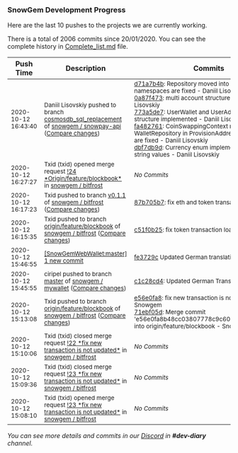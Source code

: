 
### SnowGem Development Progress

Here are the last 10 pushes to the projects we are currently working.

There is a total of 2006 commits since 20/01/2020. You can see the complete history in
 [Complete_list.md](Complete_list.md) file.

| Push Time | Description | Commits |
| --- | --- | --- |
| <sub>2020-10-12 16:43:40</sub> | <sub>Daniil Lisovskiy pushed to branch [cosmosdb\_sql\_replacement](https://gitlab.com/snowgem/snowpay-api/commits/cosmosdb_sql_replacement) of [snowgem / snowpay\-api](https://gitlab.com/snowgem/snowpay-api) ([Compare changes](https://gitlab.com/snowgem/snowpay-api/compare/69dce30c874953242fa83479c87837571794c953...dbf7db9da50e0e21df2f027f7999001bdd591486))</sub> | <sub>[d71a7b4b](https://gitlab.com/snowgem/snowpay-api/-/commit/d71a7b4bee8e65d8b37cd76760ee97e81edb3607): Repository moved into Repository folder, namespaces are fixed - Daniil Lisovskiy<br>[0a87f473](https://gitlab.com/snowgem/snowpay-api/-/commit/0a87f473c4b9559de100d4d17a52308583c78335): multi account structure tested - Daniil Lisovskiy<br>[773a5de7](https://gitlab.com/snowgem/snowpay-api/-/commit/773a5de79f6ac8fa3c5995669356309e688fab37): UserWallet and UserAddress new structure implemented - Daniil Lisovskiy<br>[fa482761](https://gitlab.com/snowgem/snowpay-api/-/commit/fa48276157d650bdac4680d6930e10eb78ef35a1): CoinSwappingContext replaced by WalletRepository in ProvisionAddressValidator, tests are fixed - Daniil Lisovskiy<br>[dbf7db9d](https://gitlab.com/snowgem/snowpay-api/-/commit/dbf7db9da50e0e21df2f027f7999001bdd591486): Currency enum implemented instead of string values - Daniil Lisovskiy</sub> |
| <sub>2020-10-12 16:27:27</sub> | <sub>Txid (txid) opened merge request [\!24 \*Origin/feature/blockbook\*](https://gitlab.com/snowgem/bitfrost/-/merge_requests/24) in [snowgem / bitfrost](https://gitlab.com/snowgem/bitfrost)</sub> | <sub>_No Commits_</sub> |
| <sub>2020-10-12 16:17:23</sub> | <sub>Txid pushed to branch [v0\.1\.1](https://gitlab.com/snowgem/bitfrost/commits/v0.1.1) of [snowgem / bitfrost](https://gitlab.com/snowgem/bitfrost) ([Compare changes](https://gitlab.com/snowgem/bitfrost/compare/d34e61ecd4bf785f44d76b4f57b3eff1af2d2339...87b705b71706bc3c04d92e951f4b3a4dd84ee101))</sub> | <sub>[87b705b7](https://gitlab.com/snowgem/bitfrost/-/commit/87b705b71706bc3c04d92e951f4b3a4dd84ee101): fix eth and token transaction - Snowgem</sub> |
| <sub>2020-10-12 16:15:35</sub> | <sub>Txid pushed to branch [origin/feature/blockbook](https://gitlab.com/snowgem/bitfrost/commits/origin/feature/blockbook) of [snowgem / bitfrost](https://gitlab.com/snowgem/bitfrost) ([Compare changes](https://gitlab.com/snowgem/bitfrost/compare/71ebf05d7ea5834627963a731423ddd108e25aae...c51f0b25bd9635c176edb6d175c837ba354889df))</sub> | <sub>[c51f0b25](https://gitlab.com/snowgem/bitfrost/-/commit/c51f0b25bd9635c176edb6d175c837ba354889df): fix token transaction loading - Snowgem</sub> |
| <sub>2020-10-12 15:46:55</sub> | <sub>[[SnowGemWebWallet:master] 1 new commit](https://github.com/Snowgem/SnowGemWebWallet/commit/fe3729cb64dbd308ffb90b9d3623ff1d3413211a)</sub> | <sub>[fe3729c](https://github.com/Snowgem/SnowGemWebWallet/commit/fe3729cb64dbd308ffb90b9d3623ff1d3413211a) Updated German translation - ciripel</sub> |
| <sub>2020-10-12 15:45:55</sub> | <sub>ciripel pushed to branch [master](https://gitlab.com/snowgem/mywallet/commits/master) of [snowgem / mywallet](https://gitlab.com/snowgem/mywallet) ([Compare changes](https://gitlab.com/snowgem/mywallet/compare/a7102fe920e27ed71d3305213552af63a3811497...c1c28cd44768fe6697dda58ea59fd48497731ea4))</sub> | <sub>[c1c28cd4](https://gitlab.com/snowgem/mywallet/-/commit/c1c28cd44768fe6697dda58ea59fd48497731ea4): Updated German Translation - ciripel</sub> |
| <sub>2020-10-12 15:13:08</sub> | <sub>Txid pushed to branch [origin/feature/blockbook](https://gitlab.com/snowgem/bitfrost/commits/origin/feature/blockbook) of [snowgem / bitfrost](https://gitlab.com/snowgem/bitfrost) ([Compare changes](https://gitlab.com/snowgem/bitfrost/compare/3a6946e992529f497a7d57daaca1fc1bd4c93aec...71ebf05d7ea5834627963a731423ddd108e25aae))</sub> | <sub>[e56e0fa8](https://gitlab.com/snowgem/bitfrost/-/commit/e56e0fa8b48cc03807778c9c60515a9323f17140): fix new transaction is not updated - Snowgem<br>[71ebf05d](https://gitlab.com/snowgem/bitfrost/-/commit/71ebf05d7ea5834627963a731423ddd108e25aae): Merge commit 'e56e0fa8b48cc03807778c9c60515a9323f17140' into origin/feature/blockbook - Snowgem</sub> |
| <sub>2020-10-12 15:10:06</sub> | <sub>Txid (txid) closed merge request [\!22 \*fix new transaction is not updated\*](https://gitlab.com/snowgem/bitfrost/-/merge_requests/22) in [snowgem / bitfrost](https://gitlab.com/snowgem/bitfrost)</sub> | <sub>_No Commits_</sub> |
| <sub>2020-10-12 15:09:36</sub> | <sub>Txid (txid) closed merge request [\!23 \*fix new transaction is not updated\*](https://gitlab.com/snowgem/bitfrost/-/merge_requests/23) in [snowgem / bitfrost](https://gitlab.com/snowgem/bitfrost)</sub> | <sub>_No Commits_</sub> |
| <sub>2020-10-12 15:08:10</sub> | <sub>Txid (txid) opened merge request [\!23 \*fix new transaction is not updated\*](https://gitlab.com/snowgem/bitfrost/-/merge_requests/23) in [snowgem / bitfrost](https://gitlab.com/snowgem/bitfrost)</sub> | <sub>_No Commits_</sub> |

_You can see more details and commits in our [Discord](https://discord.gg/zumGnbg) in **#dev-diary** channel._
